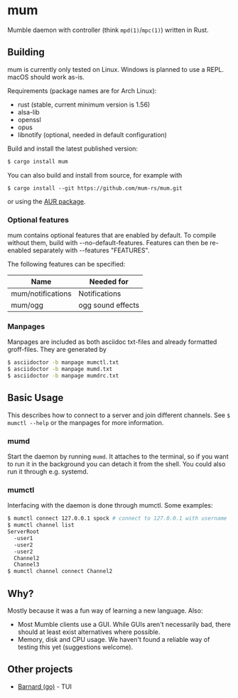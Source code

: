 # mum

Mumble daemon with controller (think `mpd(1)`/`mpc(1)`) written in Rust.

## Building

mum is currently only tested on Linux. Windows is planned to use a REPL. macOS
should work as-is.

Requirements (package names are for Arch Linux):

- rust (stable, current minimum version is 1.56)
- alsa-lib
- openssl
- opus
- libnotify (optional, needed in default configuration)

Build and install the latest published version:

```sh
$ cargo install mum
```

You can also build and install from source, for example with

```
$ cargo install --git https://github.com/mum-rs/mum.git
```

or using the [AUR package](https://aur.archlinux.org/packages/mum-git/).

### Optional features

mum contains optional features that are enabled by default. To compile without
them, build with --no-default-features. Features can then be re-enabled separately with
--features "FEATURES".

The following features can be specified:

| Name              | Needed for        |
| ----------------- | ----------------- |
| mum/notifications | Notifications     |
| mum/ogg           | ogg sound effects |

### Manpages

Manpages are included as both asciidoc
txt-files and already formatted groff-files. They are generated by

```sh
$ asciidoctor -b manpage mumctl.txt
$ asciidoctor -b manpage mumd.txt
$ asciidoctor -b manpage mumdrc.txt
```

## Basic Usage

This describes how to connect to a server and join different channels.
See `$ mumctl --help` or the manpages for more information.

### mumd

Start the daemon by running `mumd`. It attaches to the terminal, so if you want
to run it in the background you can detach it from the shell. You could also run
it through e.g. systemd.

### mumctl

Interfacing with the daemon is done through mumctl. Some examples:

```sh
$ mumctl connect 127.0.0.1 spock # connect to 127.0.0.1 with username 'spock'
$ mumctl channel list
ServerRoot
  -user1
  -user2
  -user2
  Channel2
  Channel3
$ mumctl channel connect Channel2
```

## Why?

Mostly because it was a fun way of learning a new language. Also:

- Most Mumble clients use a GUI. While GUIs aren't necessarily bad, there
  should at least exist alternatives where possible.
- Memory, disk and CPU usage. We haven't found a reliable way of testing this
  yet (suggestions welcome).

## Other projects

- [Barnard (go)](https://github.com/bmmcginty/barnard.git) - TUI
